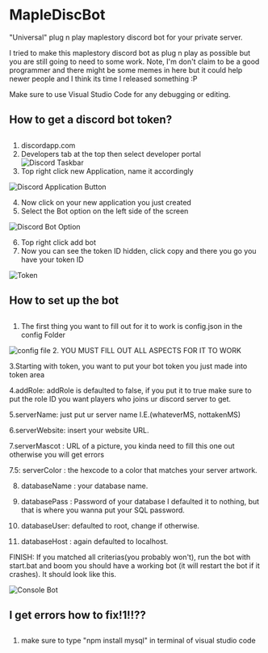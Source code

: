 # MapleDiscBot
"Universal" plug n play maplestory discord bot for your private server.

I tried to make this maplestory discord bot as plug n play as possible but you are still going to need to some work.
Note, I'm don't claim to be a good programmer and there might be some memes in here but it could help newer people
and I think its time I released something :P

Make sure to use Visual Studio Code for any debugging or editing.

## How to get a discord bot token? <h2>
1. discordapp.com
2. Developers tab at the top then select developer portal
![Discord Taskbar](https://media.discordapp.net/attachments/631249406775132182/722900574022139925/fa160fc47785eeb2a73f763244dcef34.png)
3. Top right click new Application, name it accordingly
  
![Discord Application Button](https://cdn.discordapp.com/attachments/631249406775132182/722901729573863424/eb9cd2edd04845b4a5a9581f7f897cc1.png)

4. Now click on your new application you just created
5. Select the Bot option on the left side of the screen

![Discord Bot Option](https://cdn.discordapp.com/attachments/631249406775132182/722902298896105544/454736b9a5d5ce7e45dc2aedad8b8d34.png)

6. Top right click add bot
7. Now you can see the token ID hidden, click copy and there you go you have your token ID

![Token](https://cdn.discordapp.com/attachments/631249406775132182/722902431893028905/e6a8b8f3fae0e3f6650d7e5e6ac148b8.png)


## How to set up the bot <h2>
1. The first thing you want to fill out for it to work is config.json in the config Folder
  
  ![config file](https://cdn.discordapp.com/attachments/631249406775132182/722903468884623360/9374ffcdfbe7479e389cbbe079fb83d5.png)
2. YOU MUST FILL OUT ALL ASPECTS FOR IT TO WORK

3.Starting with token, you want to put your bot token you just made into token area

4.addRole: addRole is defaulted to false, if you put it to true make sure to put the role ID you want players who joins ur discord server to get.

5.serverName: just put ur server name I.E.(whateverMS, nottakenMS)

6.serverWebsite: insert your website URL.

7.serverMascot : URL of a picture, you kinda need to fill this one out otherwise you will get errors

7.5: serverColor : the hexcode to a color that matches your server artwork.

8. databaseName : your database name.

9. databasePass : Password of your database I defaulted it to nothing, but that is where you wanna put your SQL password.

10. databaseUser: defaulted to root, change if otherwise.

11. databaseHost : again defaulted to localhost.

FINISH: If you matched all criterias(you probably won't), run the bot with start.bat and boom you should have a working bot (it will restart the bot if it crashes).
It should look like this.

![Console Bot](https://cdn.discordapp.com/attachments/631249406775132182/722905288268578877/e24282ae54c99746c077e6b13d69e049.png)

## I get errors how to fix!1!!?? <h2>
1. make sure to type "npm install mysql" in terminal of visual studio code

